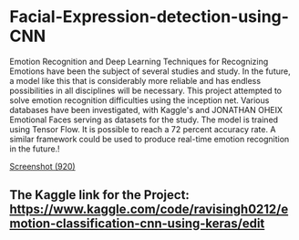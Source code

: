 # Facial-Expression-detection-using-CNN

Emotion Recognition and Deep Learning Techniques for Recognizing Emotions have been the subject of several studies and study. In the future, a model like this that is considerably more reliable and has endless possibilities in all disciplines will be necessary. This project attempted to solve emotion recognition difficulties using the inception net. Various databases have been investigated, with Kaggle's and JONATHAN OHEIX Emotional Faces serving as datasets for the study. The model is trained using Tensor Flow. It is possible to reach a 72 percent accuracy rate. A similar framework could be used to produce real-time emotion recognition in the future.!

[Screenshot (920)](https://user-images.githubusercontent.com/63722639/178111447-07aefe27-ee31-4b32-bb35-c76a04927a51.png)

## The Kaggle link for the Project: https://www.kaggle.com/code/ravisingh0212/emotion-classification-cnn-using-keras/edit
